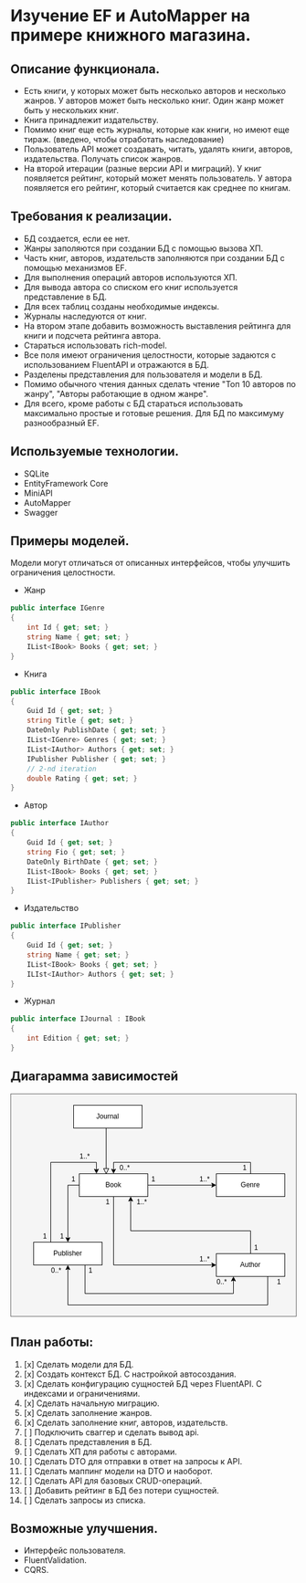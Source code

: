 # Изучение EF и AutoMapper на примере книжного магазина.

## Описание функционала.
- Есть книги, у которых может быть несколько авторов и несколько жанров. У авторов может быть несколько книг. Один жанр может быть у нескольких книг.
- Книга принадлежит издательству.
- Помимо книг еще есть журналы, которые как книги, но имеют еще тираж. (введено, чтобы отработать наследование)
- Пользователь API может создавать, читать, удалять книги, авторов, издательства. Получать список жанров.
- На второй итерации (разные версии API и миграций). У книг появляется рейтинг, который может менять пользователь. У автора появляется его рейтинг, который считается как среднее по книгам.


## Требования к реализации.
- БД создается, если ее нет.
- Жанры заполяются при создании БД с помощью вызова ХП.
- Часть книг, авторов, издательств заполняются при создании БД с помощью механизмов EF.
- Для выполнения операций авторов используются ХП.
- Для вывода автора со списком его книг используется представление в БД.
- Для всех таблиц созданы необходимые индексы.
- Журналы наследуются от книг.
- На втором этапе добавить возможность выставления рейтинга для книги и подсчета рейтинга автора.
- Стараться использовать rich-model.
- Все поля имеют ограничения целостности, которые задаются с использованием FluentAPI и отражаются в БД.
- Разделены представления для пользователя и модели в БД.
- Помимо обычного чтения данных сделать чтение "Топ 10 авторов по жанру", "Авторы работающие в одном жанре".
- Для всего, кроме работы с БД стараться использовать максимально простые и готовые решения. Для БД по максимуму разнообразный EF.


## Используемые технологии.
- SQLite
- EntityFramework Core
- MiniAPI
- AutoMapper
- Swagger


## Примеры моделей.
Модели могут отличаться от описанных интерфейсов, чтобы улучшить ограничения целостности.
- Жанр
```csharp
public interface IGenre
{
    int Id { get; set; }
    string Name { get; set; }
    IList<IBook> Books { get; set; }
}
```
- Книга
```csharp
public interface IBook
{
    Guid Id { get; set; }
    string Title { get; set; }
    DateOnly PublishDate { get; set; }
    IList<IGenre> Genres { get; set; }
    IList<IAuthor> Authors { get; set; }
    IPublisher Publisher { get; set; }
    // 2-nd iteration
    double Rating { get; set; }
}
```
- Автор
```csharp
public interface IAuthor
{
    Guid Id { get; set; }
    string Fio { get; set; }
    DateOnly BirthDate { get; set; }
    IList<IBook> Books { get; set; }
    IList<IPublisher> Publishers { get; set; }
}
```
- Издательство
```csharp
public interface IPublisher
{
    Guid Id { get; set; }
    string Name { get; set; }
    IList<IBook> Books { get; set; }
    ILIst<IAuthor> Authors { get; set; }
}
```
- Журнал
```csharp
public interface IJournal : IBook
{
    int Edition { get; set; }
}
```


## Диагарамма зависимостей
![Diagram](https://github.com/Daizman/EFCore/blob/main/Diagrams/EFCoreBookStoreDB.drawio.png)


## План работы:
1. [x] Сделать модели для БД.
2. [x] Создать контекст БД. С настройкой автосоздания.
3. [x] Сделать конфигурацию сущностей БД через FluentAPI. С индексами и ограничениями.
4. [x] Сделать начальную миграцию.
5. [x] Сделать заполнение жанров.
6. [x] Сделать заполнение книг, авторов, издательств.
7. [ ] Подключить сваггер и сделать вывод api.
8. [ ] Сделать представления в БД.
9. [ ] Сделать ХП для работы с авторами.
10. [ ] Сделать DTO для отправки в ответ на запросы к API.
11. [ ] Сделать маппинг модели на DTO и наоборот.
12. [ ] Сделать API для базовых CRUD-операций.
13. [ ] Добавить рейтинг в БД без потери сущностей.
14. [ ] Сделать запросы из списка.


## Возможные улучшения.
- Интерфейс пользователя.
- FluentValidation.
- CQRS.
